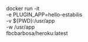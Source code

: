 docker run -it \
  -e PLUGIN_APP=hello-estabilis \
  -v ${PWD}:/usr/app \
  -w /usr/app \
  fbcbarbosa/heroku:latest
